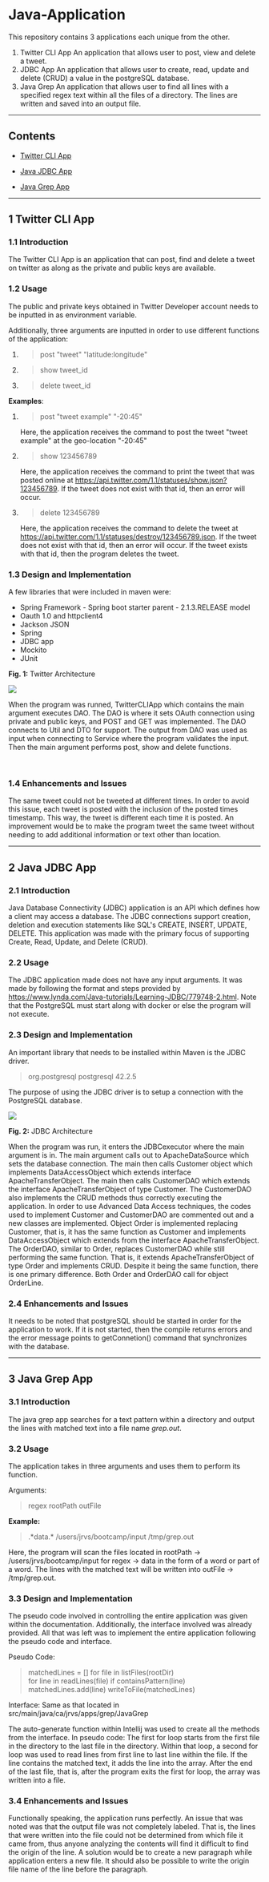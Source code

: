 # Java-Application

This repository contains 3 applications each unique from the other. 

1. Twitter CLI App
       An application that allows user to post, view and delete a tweet.
2. JDBC App
       An application that allows user to create, read, update and delete (CRUD) a value in the postgreSQL database.
3. Java Grep
       An application that allows user to find all lines with a specified regex text within all the files of a directory. The lines are written and saved into an output file.

---



## Contents

* [Twitter CLI App](https://github.com/shyleshragun/Java-Applications#twitter-cli-app--)

* [Java JDBC App](https://github.com/shyleshragun/Java-Applications#jdbc-app-)

* [Java Grep App](https://github.com/shyleshragun/Java-Applications#java-grep-app-)



---



## 1 Twitter CLI App <a name = "Twitter CLI App"></a>

### 1.1 Introduction
The Twitter CLI App is an application that can post, find and delete a tweet on twitter as along as the private and public keys are available.



### 1.2 Usage
The public and private keys obtained in Twitter Developer account needs to be inputted in as environment variable.

Additionally, three arguments are inputted in order to use different functions of the application:

1. >  post "tweet" "latitude:longitude"

2. >  show tweet_id

3. >  delete tweet_id



**Examples**:

1. > post "tweet example" "-20:45"

   Here, the application receives the command to post the tweet "tweet example" at the geo-location "-20:45"

2. >  show 123456789

   Here, the application receives the command to print the tweet that was posted online at https://api.twitter.com/1.1/statuses/show.json?123456789. If the tweet does not exist with that id, then an error will occur.

3. > delete 123456789

   Here, the application receives the command to delete the tweet at https://api.twitter.com/1.1/statuses/destroy/123456789.json. If the tweet does not exist with that id, then an error will occur. If the tweet exists with that id, then the program deletes the tweet.

   

### 1.3 Design and Implementation
A few libraries that were included in maven were:

- Spring Framework - Spring boot starter parent - 2.1.3.RELEASE model
- Oauth 1.0 and httpclient4
- Jackson JSON
- Spring
- JDBC app
- Mockito
- JUnit



**Fig. 1:** Twitter Architecture

<img src="images/twitter%20diagram1.png">


When the program was runned, TwitterCLIApp which contains the main argument executes DAO. The DAO is where it sets OAuth connection using private and public keys, and POST and GET was implemented. The DAO connects to Util and DTO for support. The output from DAO was used as input when connecting to Service where the program validates the input. Then the main argument performs post, show and delete functions.

​    

### 1.4 Enhancements and Issues
The same tweet could not be tweeted at different times. In order to avoid this issue, each tweet is posted with the inclusion of the posted times timestamp. This way, the tweet is different each time it is posted. An improvement would be to make the program tweet the same tweet without needing to add additional information or text other than location.

---



## 2 Java JDBC App <a name = "JDBC App"></a>

### 2.1 Introduction
Java Database Connectivity (JDBC) application is an API which defines how a client may access a database. The JDBC connections support creation, deletion and execution statements like SQL's CREATE, INSERT, UPDATE, DELETE. This application was made with the primary focus of supporting Create, Read, Update, and Delete (CRUD).



### 2.2 Usage
The JDBC application made does not have any input arguments. It was made by following the format and steps provided by https://www.lynda.com/Java-tutorials/Learning-JDBC/779748-2.html. Note that the PostgreSQL must start along with docker or else the program will not execute.



### 2.3 Design and Implementation
An important library that needs to be installed within Maven is the JDBC driver.

> <dependency>
>      <groupId>org.postgresql</groupId>
>      <artifactId>postgresql</artifactId>
>      <version>42.2.5</version>
>  </dependency>

The purpose of using the JDBC driver is to setup a connection with the PostgreSQL database.


<img src="images/jdbc%20diagram.JPG">

**Fig. 2:** JDBC Architecture



When the program was run, it enters the JDBCexecutor where the main argument is in. The main argument calls out to ApacheDataSource which sets the database connection. The main then calls Customer object which implements DataAccessObject which extends interface ApacheTransferObject. The main then calls CustomerDAO which extends the interface ApacheTransferObject of type Customer. The CustomerDAO also implements the CRUD methods thus correctly executing the application. In order to use Advanced Data Access techniques, the codes used to implement Customer and CustomerDAO are commented out and a new classes are implemented. Object Order is implemented replacing Customer, that is, it has the same function as Customer and implements DataAccessObject which extends from the interface ApacheTransferObject. The OrderDAO, similar to Order, replaces CustomerDAO  while still performing the same function. That is, it extends ApacheTransferObject of type Order and implements CRUD. Despite it being the same function, there is one primary difference. Both Order and OrderDAO call for object OrderLine.

  

### 2.4 Enhancements and Issues
It needs to be noted that postgreSQL should be started in order for the application to work. If it is not started, then the compile returns errors and the error message points to getConnetion() command that synchronizes with the database.  

---



## 3 Java Grep App <a name = "Java Grep App"></a>

### 3.1 Introduction
The java grep app searches for  a text pattern within a directory and output the lines with matched text into a file name *grep.out*.



### 3.2 Usage

The application takes in three arguments and uses them to perform its function.

Arguments:

> regex rootPath outFile

**Example:**

> .\*data.\* /users/jrvs/bootcamp/input /tmp/grep.out

Here, the program will scan the files located in rootPath -> /users/jrvs/bootcamp/input for regex -> data in the form of a word or part of a word. The lines with the matched text will be written into outFile -> /tmp/grep.out.



### 3.3 Design and Implementation
The pseudo code involved in controlling the entire application was given within the documentation. Additionally, the interface involved was already provided. All that was left was to implement the entire application following the pseudo code and interface.

Pseudo Code:

> matchedLines = [] 
> for file in listFiles(rootDir)  
>     for line in readLines(file)
>           if containsPattern(line)
>                   matchedLines.add(line)
> writeToFile(matchedLines)

Interface:
Same as that located in src/main/java/ca/jrvs/apps/grep/JavaGrep

The auto-generate function within Intellij was used to create all the methods from the interface.
In pseudo code:
The first for loop starts from the first file in the directory to the last file in the directory. Within that loop, a second for loop was used to read lines from first line to last line within the file. If the line contains the matched text, it adds the line into the array. After the end of the last file, that is, after the program exits the first for loop, the array was written into a file.



### 3.4 Enhancements and Issues
Functionally speaking, the application runs perfectly.
An issue that was noted was that the output file was not completely labeled. That is, the lines that were written into the file could not be determined from which file it came from, thus anyone analyzing the contents will find it difficult to find the origin of the line.
A solution would be to create a new paragraph while application enters a new file. It should also be possible to write the origin file name of the line before the paragraph. 